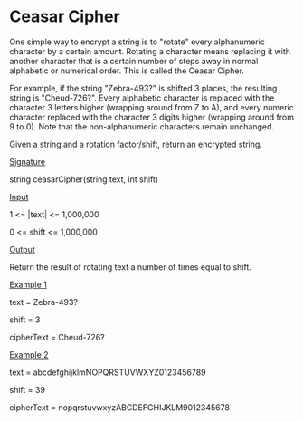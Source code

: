 # Ceasar Cipher

One simple way to encrypt a string is to "rotate" every alphanumeric character by a certain amount. Rotating a character means replacing it with another character that is a certain number of steps away in normal alphabetic or numerical order. This is called the Ceasar Cipher.

For example, if the string "Zebra-493?" is shifted 3 places, the resulting string is "Cheud-726?". Every alphabetic character is replaced with the character 3 letters higher (wrapping around from Z to A), and every numeric character replaced with the character 3 digits higher (wrapping around from 9 to 0). Note that the non-alphanumeric characters remain unchanged.

Given a string and a rotation factor/shift, return an encrypted string.

<ins>Signature</ins>

string ceasarCipher(string text, int shift)

<ins>Input</ins>

1 <= |text| <= 1,000,000

0 <= shift <= 1,000,000

<ins>Output</ins>

Return the result of rotating text a number of times equal to shift.

<ins>Example 1</ins>

text = Zebra-493?

shift = 3

cipherText = Cheud-726?

<ins>Example 2</ins>

text = abcdefghijklmNOPQRSTUVWXYZ0123456789

shift = 39

cipherText = nopqrstuvwxyzABCDEFGHIJKLM9012345678